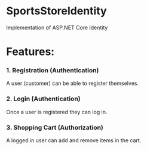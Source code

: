 # SportsStoreIdentity
Implementation of ASP.NET Core Identity

# Features:
### 1. Registration (Authentication)
A user (customer) can be able to register themselves.

### 2. Login (Authentication)
Once a user is registered they can log in.

### 3. Shopping Cart (Authorization)
A logged in user can add and remove items in the cart.


